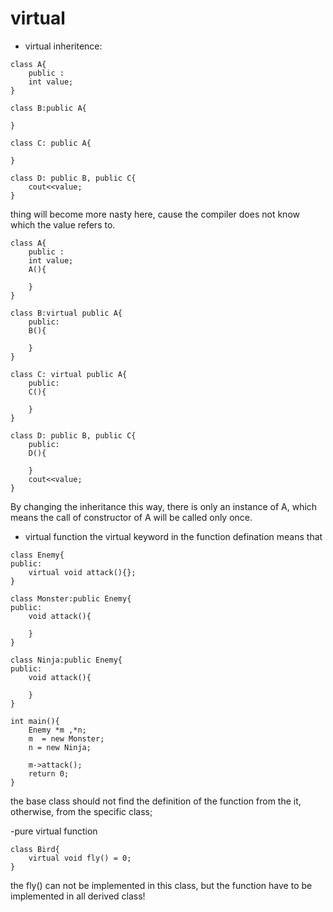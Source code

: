 # virtual
- virtual inheritence:
````
class A{
    public :
    int value;
}

class B:public A{

}

class C: public A{

}

class D: public B, public C{
    cout<<value;
}
````

thing will become more nasty here, cause the compiler does not know which the value refers to.

````
class A{
    public :
    int value;
    A(){

    }
}

class B:virtual public A{
    public:
    B(){

    }
}

class C: virtual public A{
    public:
    C(){

    }
}

class D: public B, public C{
    public:
    D(){
        
    } 
    cout<<value;
}
````

By changing the inheritance this way, there is only an instance of A, which means the call of constructor of A will be called only once.

- virtual function
the virtual keyword in the function defination means that 
````
class Enemy{
public:
    virtual void attack(){};
}

class Monster:public Enemy{
public:
    void attack(){

    }
}

class Ninja:public Enemy{
public:
    void attack(){

    }
}

int main(){
    Enemy *m ,*n;
    m  = new Monster;
    n = new Ninja;

    m->attack();
    return 0;
}
````

the base class should not find the definition of the function from the it, otherwise, from the specific class;

-pure virtual function 
````
class Bird{
    virtual void fly() = 0;
}
````

the fly() can not be implemented in this class, but the function have to be implemented in all derived class!
